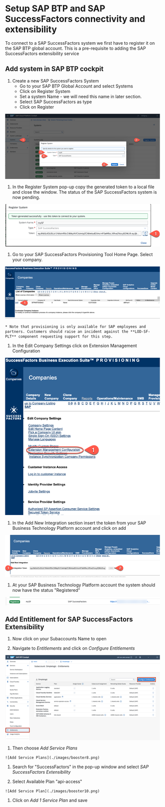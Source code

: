 # Setup SAP BTP and SAP SuccessFactors connectivity and extensibility

To connect to a SAP SuccessFactors system we first have to register it on the SAP BTP global account. This is a pre-requisite to adding the SAP SuccessFactors extensibility service

## Add system in SAP BTP cockpit

  1. Create a new SAP SuccessFactors System
     * Go to your SAP BTP Global Account and select Systems
     * Click on Register System
     * Set a system Name - we will need this name in later section.
     * Select SAP SuccessFactors as type
     * Click on Register

   ![BTP](./images/btp-1.png)
 
  1. In the Register System pop-up copy the generated token to a local file and close the window. The status of the SAP SuccessFactors system is now pending.

   ![Register SFSF System](./images/btp-2.png)

  1. Go to your SAP SuccessFactors Provisioning Tool Home Page. Select your company.

   ![Register SFSF System](./images/sf-1.png)

    * Note that provisioning is only available for SAP employees and partners. Customers should raise an incident against the **LOD-SF-PLT** component requesting support for this step.

  1. In the Edit Company Settings click on Extension Management Configuration

   ![Register SFSF System](./images/sf-2.png)

  1. In the Add New Integration section insert the token from your SAP Business Technology Platform account and click on add

   ![Register SFSF System](./images/sf-3.png)

  1. At your SAP Business Technology Platform account the system should now have the status "Registered"

   ![Register SFSF System](./images/btp-4.png)

## Add Entitlement for SAP SuccessFactors Extensibility

  1. Now click on your Subaccounts Name to open 

  1. Navigate to *Entitlements* and click on *Configure Entitlements* 

   ![Configure Entitlements](./images/booster7.png)

  1. Then choose *Add Service Plans*

    ![Add Service Plans](./images/booster8.png)

  1. Search for "SuccessFactors" in the pop-up window and select *SAP SuccessFactors Extensibility*

  1. Select Available Plan "api-access"
    
    ![Add Service Plan](./images/booster10.png)

  1. Click on *Add 1 Service Plan* and save
